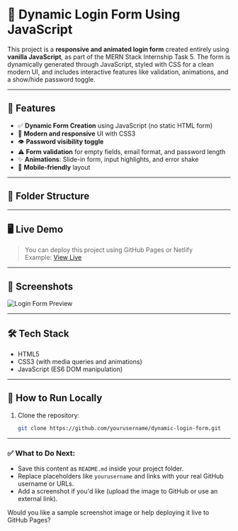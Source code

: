 # 🔐 Dynamic Login Form Using JavaScript

This project is a **responsive and animated login form** created entirely using **vanilla JavaScript**, as part of the MERN Stack Internship Task 5. The form is dynamically generated through JavaScript, styled with CSS for a clean modern UI, and includes interactive features like validation, animations, and a show/hide password toggle.

---

## 🚀 Features

- ✅ **Dynamic Form Creation** using JavaScript (no static HTML form)
- 🎨 **Modern and responsive** UI with CSS3
- 👁️ **Password visibility toggle**
- ⚠️ **Form validation** for empty fields, email format, and password length
- ✨ **Animations**: Slide-in form, input highlights, and error shake
- 📱 **Mobile-friendly** layout

---

## 📂 Folder Structure


---

## 🖥️ Live Demo

> You can deploy this project using GitHub Pages or Netlify  
> Example: [View Live](https://yourusername.github.io/dynamic-login-form)

---

## 📸 Screenshots

![Login Form Preview](https://via.placeholder.com/800x400?text=Preview+Screenshot+Here)

---

## 🛠️ Tech Stack

- HTML5
- CSS3 (with media queries and animations)
- JavaScript (ES6 DOM manipulation)

---

## 🧪 How to Run Locally

1. Clone the repository:
   ```bash
   git clone https://github.com/yourusername/dynamic-login-form.git

---

### ✅ What to Do Next:
- Save this content as `README.md` inside your project folder.
- Replace placeholders like `yourusername` and links with your real GitHub username or URLs.
- Add a screenshot if you'd like (upload the image to GitHub or use an external link).

Would you like a sample screenshot image or help deploying it live to GitHub Pages?
